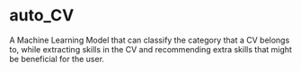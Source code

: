 # auto_CV
A Machine Learning Model that can classify the category that a CV belongs to, while extracting skills in the CV and recommending extra skills that might be beneficial for the user.
